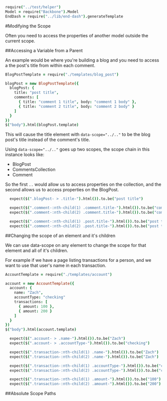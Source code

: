 [](root)
```coffeescript
require("../test/helper")
Model = require("Backbone").Model
EndDash = require("../lib/end-dash").generateTemplate
```

#Modifying the Scope

  Often you need to access the properties of another model outside the current
scope.

##Accessing a Variable from a Parent

  An example would be where you're building a blog and you need to 
access a the post's title from within each comment. 

  [](./templates/blog_post.ed "inline")

[](beforeEach)
```coffeescript
BlogPostTemplate = require("./templates/blog_post")

blogPost = new BlogPostTemplate({
  blogPost: {
    title: "post title",
    comments: [
      { title: "comment 1 title", body: "comment 1 body" },
      { title: "comment 2 title", body: "comment 2 body" }
    ]
  }
})
$("body").html(blogPost.template)
```

  This will cause the title element with `data-scope="../.."` to be the blog
post's title instead of the comment's title.

  Using `data-scope="../.."` goes up two scopes, the scope chain in this 
instance looks like:

  * BlogPost
  * CommentsCollection
  * Comment

  So the first `..` would allow us to access properties on the collection, and the
second allows us to access properties on the BlogPost.

[](it "should populate correctly")
```coffeescript
  expect($(".blogPost- > .title-").html()).to.be("post title")

  expect($(".comment-:nth-child(1) .comment.title-").html()).to.be("comment 1 title")
  expect($(".comment-:nth-child(2) .comment.title-").html()).to.be("comment 2 title")

  expect($(".comment-:nth-child(1) .post.title-").html()).to.be("post title")
  expect($(".comment-:nth-child(2) .post.title-").html()).to.be("post title")
```

##Changing the scope of an element and it's children

  We can use data-scope on any element to change the scope for that element
and all of it's children.

  For example if we have a page listing transactions for a person, and we want
to use that user's name in each transaction.

[](beforeEach)
```coffeescript
AccountTemplate = require("./templates/account")

account = new AccountTemplate({
  account: {
    name: "Zach",
    accountType: "checking"
    transactions: [
      { amount: 100 },
      { amount: 200 }
    ]
  }
})
$("body").html(account.template)
```

[](it "should populate correctly")
```coffeescript
  expect($(".account- > .name-").html()).to.be("Zach")
  expect($(".account- > .accountType-").html()).to.be("checking")

  expect($(".transaction-:nth-child(1) .name-").html()).to.be("Zach")
  expect($(".transaction-:nth-child(2) .name-").html()).to.be("Zach")

  expect($(".transaction-:nth-child(1) .accountType-").html()).to.be("checking")
  expect($(".transaction-:nth-child(2) .accountType-").html()).to.be("checking")

  expect($(".transaction-:nth-child(1) .amount-").html()).to.be("100")
  expect($(".transaction-:nth-child(2) .amount-").html()).to.be("200")
```

##Absolute Scope Paths
